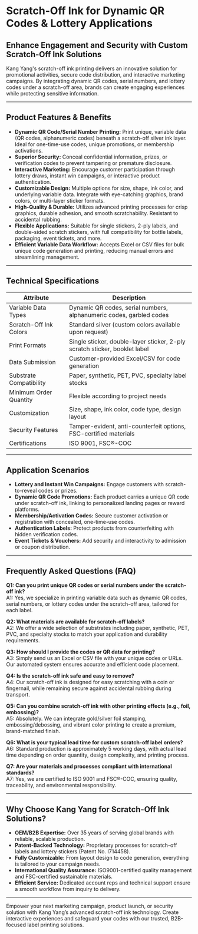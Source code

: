 # Scratch-Off Ink for Dynamic QR Codes & Lottery Applications

## Enhance Engagement and Security with Custom Scratch-Off Ink Solutions

Kang Yang's scratch-off ink printing delivers an innovative solution for promotional activities, secure code distribution, and interactive marketing campaigns. By integrating dynamic QR codes, serial numbers, and lottery codes under a scratch-off area, brands can create engaging experiences while protecting sensitive information.

---

## Product Features & Benefits

- **Dynamic QR Code/Serial Number Printing:** Print unique, variable data (QR codes, alphanumeric codes) beneath a scratch-off silver ink layer. Ideal for one-time-use codes, unique promotions, or membership activations.
- **Superior Security:** Conceal confidential information, prizes, or verification codes to prevent tampering or premature disclosure.
- **Interactive Marketing:** Encourage customer participation through lottery draws, instant win campaigns, or interactive product authentication.
- **Customizable Design:** Multiple options for size, shape, ink color, and underlying variable data. Integrate with eye-catching graphics, brand colors, or multi-layer sticker formats.
- **High-Quality & Durable:** Utilizes advanced printing processes for crisp graphics, durable adhesion, and smooth scratchability. Resistant to accidental rubbing.
- **Flexible Applications:** Suitable for single stickers, 2-ply labels, and double-sided scratch stickers, with full compatibility for bottle labels, packaging, event tickets, and more.
- **Efficient Variable Data Workflow:** Accepts Excel or CSV files for bulk unique code generation and printing, reducing manual errors and streamlining management.

---

## Technical Specifications

| Attribute                  | Description                                                              |
|----------------------------|--------------------------------------------------------------------------|
| Variable Data Types        | Dynamic QR codes, serial numbers, alphanumeric codes, garbled codes      |
| Scratch-Off Ink Colors     | Standard silver (custom colors available upon request)                   |
| Print Formats              | Single sticker, double-layer sticker, 2-ply scratch sticker, booklet label|
| Data Submission            | Customer-provided Excel/CSV for code generation                          |
| Substrate Compatibility    | Paper, synthetic, PET, PVC, specialty label stocks                       |
| Minimum Order Quantity     | Flexible according to project needs                                      |
| Customization              | Size, shape, ink color, code type, design layout                         |
| Security Features          | Tamper-evident, anti-counterfeit options, FSC-certified materials        |
| Certifications             | ISO 9001, FSC®-COC                                                       |

---

## Application Scenarios

- **Lottery and Instant Win Campaigns:** Engage customers with scratch-to-reveal codes or prizes.
- **Dynamic QR Code Promotions:** Each product carries a unique QR code under scratch-off ink, linking to personalized landing pages or reward platforms.
- **Membership/Activation Codes:** Secure customer activation or registration with concealed, one-time-use codes.
- **Authentication Labels:** Protect products from counterfeiting with hidden verification codes.
- **Event Tickets & Vouchers:** Add security and interactivity to admission or coupon distribution.

---

## Frequently Asked Questions (FAQ)

**Q1: Can you print unique QR codes or serial numbers under the scratch-off ink?**  
A1: Yes, we specialize in printing variable data such as dynamic QR codes, serial numbers, or lottery codes under the scratch-off area, tailored for each label.

**Q2: What materials are available for scratch-off labels?**  
A2: We offer a wide selection of substrates including paper, synthetic, PET, PVC, and specialty stocks to match your application and durability requirements.

**Q3: How should I provide the codes or QR data for printing?**  
A3: Simply send us an Excel or CSV file with your unique codes or URLs. Our automated system ensures accurate and efficient code placement.

**Q4: Is the scratch-off ink safe and easy to remove?**  
A4: Our scratch-off ink is designed for easy scratching with a coin or fingernail, while remaining secure against accidental rubbing during transport.

**Q5: Can you combine scratch-off ink with other printing effects (e.g., foil, embossing)?**  
A5: Absolutely. We can integrate gold/silver foil stamping, embossing/debossing, and vibrant color printing to create a premium, brand-matched finish.

**Q6: What is your typical lead time for custom scratch-off label orders?**  
A6: Standard production is approximately 5 working days, with actual lead time depending on order quantity, design complexity, and printing process.

**Q7: Are your materials and processes compliant with international standards?**  
A7: Yes, we are certified to ISO 9001 and FSC®-COC, ensuring quality, traceability, and environmental responsibility.

---

## Why Choose Kang Yang for Scratch-Off Ink Solutions?

- **OEM/B2B Expertise:** Over 35 years of serving global brands with reliable, scalable production.
- **Patent-Backed Technology:** Proprietary processes for scratch-off labels and lottery stickers (Patent No. I714458).
- **Fully Customizable:** From layout design to code generation, everything is tailored to your campaign needs.
- **International Quality Assurance:** ISO9001-certified quality management and FSC-certified sustainable materials.
- **Efficient Service:** Dedicated account reps and technical support ensure a smooth workflow from inquiry to delivery.

---

Empower your next marketing campaign, product launch, or security solution with Kang Yang’s advanced scratch-off ink technology. Create interactive experiences and safeguard your codes with our trusted, B2B-focused label printing solutions.